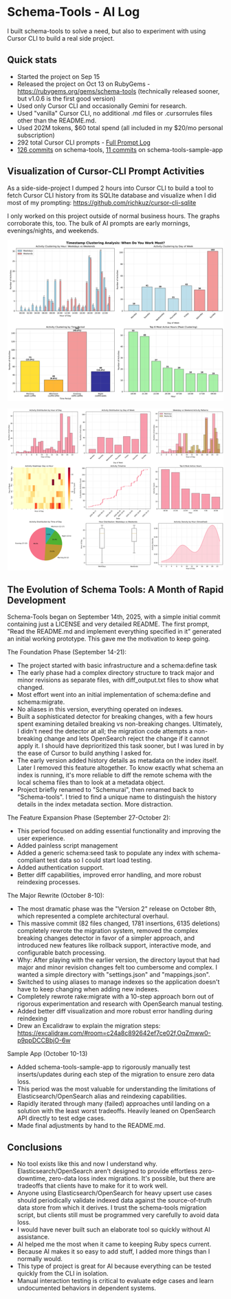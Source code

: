 # Schema-Tools - AI Log

I built schema-tools to solve a need, but also to experiment with using Cursor CLI to build a real side project.

## Quick stats

- Started the project on Sep 15
- Released the project on Oct 13 on RubyGems - https://rubygems.org/gems/schema-tools (technically released sooner, but v1.0.6 is the first good version)
- Used only Cursor CLI and occasionally Gemini for research.
- Used "vanilla" Cursor CLI, no additional .md files or .cursorrules files other than the README.md.
- Used 202M tokens, $60 total spend (all included in my $20/mo personal subscription)
- 292 total Cursor CLI prompts - [Full Prompt Log](history_clean.csv)
- [126 commits](https://github.com/richkuz/schema-tools/commits/main/) on schema-tools, [11 commits](https://github.com/richkuz/schema-tools-sample-app/commits/main/) on schema-tools-sample-app

## Visualization of Cursor-CLI Prompt Activities

As a side-side-project I dumped 2 hours into Cursor CLI to build a tool to fetch Cursor CLI history from its SQLIte database and visualize when I did most of my prompting: https://github.com/richkuz/cursor-cli-sqlite

I only worked on this project outside of normal business hours. The graphs corroborate this, too. The bulk of AI prompts are early mornings, evenings/nights, and weekends.

![alt text](clustering_analysis.png)

![alt text](timestamp_analysis.png)


## The Evolution of Schema Tools: A Month of Rapid Development

Schema-Tools began on September 14th, 2025, with a simple initial commit containing just a LICENSE and very detailed README. The first prompt, "Read the README.md and implement everything specified in it" generated an initial working prototype. This gave me the motivation to keep going.
  
The Foundation Phase (September 14-21):
- The project started with basic infrastructure and a schema:define task
- The early phase had a complex directory structure to track major and minor revisions as separate files, with diff_output.txt files to show what changed.
- Most effort went into an initial implementation of schema:define and schema:migrate.
- No aliases in this version, everything operated on indexes.
- Built a sophisticated detector for breaking changes, with a few hours spent examining detailed breaking vs non-breaking changes. Ultimately, I didn't need the detector at all; the migration code attempts a non-breaking change and lets OpenSearch reject the change if it cannot apply it. I should have deprioritized this task sooner, but I was lured in by the ease of Cursor to build anything I asked for.
- The early version added history details as metadata on the index itself. Later I removed this feature altogether. To know exactly what schema an index is running, it's more reliable to diff the remote schema with the local schema files than to look at a metadata object.
- Project briefly renamed to "Schemurai", then renamed back to "Schema-tools". I tried to find a unique name to distinguish the history details in the index metadata section. More distraction.

The Feature Expansion Phase (September 27-October 2):
- This period focused on adding essential functionality and improving the user experience.
- Added painless script management
- Added a generic schema:seed task to populate any index with schema-compliant test data so I could start load testing.
- Added authentication support.
- Better diff capabilities, improved error handling, and more robust reindexing processes.

The Major Rewrite (October 8-10):
- The most dramatic phase was the "Version 2" release on October 8th, which represented a complete architectural overhaul.
- This massive commit (82 files changed, 1781 insertions, 6135 deletions) completely rewrote the migration system, removed the complex breaking changes detector in favor of a simpler approach, and introduced new features like rollback support, interactive mode, and configurable batch processing.
- Why: After playing with the earlier version, the directory layout that had major and minor revision changes felt too cumbersome and complex. I wanted a simple directory with "settings.json" and "mappings.json".
- Switched to using aliases to manage indexes so the application doesn't have to keep changing when adding new indexes.
- Completely rewrote rake:migrate with a 10-step approach born out of rigorous experimentation and research with OpenSearch manual testing.
- Added better diff visualization and more robust error handling during reindexing
- Drew an Excalidraw to explain the migration steps: https://excalidraw.com/#room=c24a8c892642ef7ce02f,OqZmww0-p9ppDCCBbjO-6w

Sample App (October 10-13)
- Added schema-tools-sample-app to rigorously manually test inserts/updates during each step of the migration to ensure zero data loss.
- This period was the most valuable for understanding the limitations of Elasticsearch/OpenSearch alias and reindexing capabilities.
- Rapidly iterated through many (failed) approaches until landing on a solution with the least worst tradeoffs. Heavily leaned on OpenSearch API directly to test edge cases.
- Made final adjustments by hand to the README.md.

## Conclusions

- No tool exists like this and now I understand why. Elasticsearch/OpenSearch aren't designed to provide effortless zero-downtime, zero-data loss index migrations. It's possible, but there are tradeoffs that clients have to make for it to work well.
- Anyone using Elasticsearch/OpenSearch for heavy upsert use cases should periodically validate indexed data against the source-of-truth data store from which it derives. I trust the schema-tools migration script, but clients still must be programmed very carefully to avoid data loss.
- I would have never built such an elaborate tool so quickly without AI assistance.
- AI helped me the most when it came to keeping Ruby specs current.
- Because AI makes it so easy to add stuff, I added more things than I normally would.
- This type of project is great for AI because everything can be tested quickly from the CLI in isolation.
- Manual interaction testing is critical to evaluate edge cases and learn undocumented behaviors in dependent systems.
